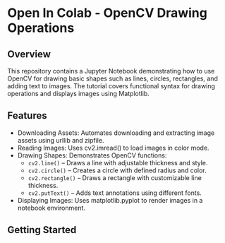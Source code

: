 # Open In Colab - OpenCV Drawing Operations

## Overview
This repository contains a Jupyter Notebook demonstrating how to use OpenCV for drawing basic shapes such as lines, circles, rectangles, and adding text to images. The tutorial covers functional syntax for drawing operations and displays images using Matplotlib.

## Features
- Downloading Assets: Automates downloading and extracting image assets using urllib and zipfile.
- Reading Images: Uses cv2.imread() to load images in color mode.
- Drawing Shapes: Demonstrates OpenCV functions:
  - ```cv2.line()``` – Draws a line with adjustable thickness and style.
  - ```cv2.circle()``` – Creates a circle with defined radius and color.
  - ```cv2.rectangle()``` – Draws a rectangle with customizable line thickness.
  - ```cv2.putText()``` – Adds text annotations using different fonts.
- Displaying Images: Uses matplotlib.pyplot to render images in a notebook environment.

## Getting Started

